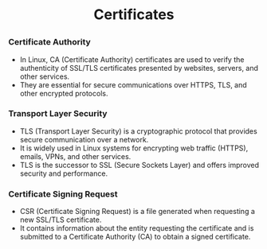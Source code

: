 <h1 style="text-align:center;"> Certificates</p>

### Certificate Authority
* In Linux, CA (Certificate Authority) certificates are used to verify the authenticity of SSL/TLS certificates presented by websites, servers, and other services. 
* They are essential for secure communications over HTTPS, TLS, and other encrypted protocols.

### Transport Layer Security
* TLS (Transport Layer Security) is a cryptographic protocol that provides secure communication over a network.
* It is widely used in Linux systems for encrypting web traffic (HTTPS), emails, VPNs, and other services.
* TLS is the successor to SSL (Secure Sockets Layer) and offers improved security and performance.


### Certificate Signing Request
* CSR (Certificate Signing Request) is a file generated when requesting a new SSL/TLS certificate. 
* It contains information about the entity requesting the certificate and is submitted to a Certificate Authority (CA) to obtain a signed certificate.